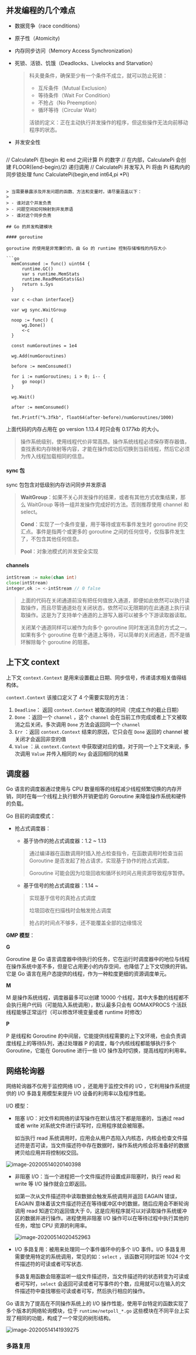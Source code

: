 ## 并发编程的几个难点

- 数据竞争（race conditions）

- 原子性（Atomicity)

- 内存同步访问（Memory  Access Synchronization）

- 死锁、活锁、饥饿（Deadlocks、Livelocks and Starvation）

  > 科夫曼条件，确保至少有一个条件不成立，就可以防止死锁：
  >
  > - 互斥条件（Mutual Exclusion）
  > - 等待条件（Wait For Condition）
  > - 不抢占（No Preemption）
  > - 循环等待（Circular Wait）
  >
  > 活锁的定义：正在主动执行并发操作的程序，但这些操作无法向前移动程序的状态。

- 并发安全性

  ```go
// CalculatePi 在begin 和 end 之间计算 Pi 的数字
  // 在内部，CalculatePi 会创建 FLOOR((end-begin)/2) 递归调用
  // CalculatePi 并发写入 Pi 将由 Pi 结构内的同步锁处理
  func CalculatePi(begin,end int64,pi *Pi)
  ```
  
  > 当需要暴露涉及并发问题的函数、方法和变量时，请尽量涵盖以下：
  >
  > - 谁对这个并发负责
  > - 问题空间如何映射到并发原语
  > - 谁对这个同步负责
  
## Go 的并发构建模块

#### goroutine

goroutine 的使用是非常廉价的，由 Go 的 runtime 控制存储堆栈的内存大小

```go
	memConsumed := func() uint64 {
		runtime.GC()
		var s runtime.MemStats
		runtime.ReadMemStats(&s)
		return s.Sys
	}

	var c <-chan interface{}

	var wg sync.WaitGroup

	noop := func() {
  		wg.Done()
  		<-c
  	}
  
  	const numGoroutines = 1e4
  
  	wg.Add(numGoroutines)
  
  	before := memConsumed()
  
  	for i := numGoroutines; i > 0; i-- {
  		go noop()
  	}
  
  	wg.Wait()
  
  	after := memConsumed()
  
  	fmt.Printf("%.3fkb", float64(after-before)/numGoroutines/1000)
  
```

  上面代码的内存占用在 go version 1.13.4 时只会有 0.177kb 的大小。

  > 操作系统级别，使用线程代价非常高昂。操作系统线程必须保存寄存器值，查找表和内存映射等内容，才能在操作成功后切换到当前线程，然后它必须为传入线程加载相同的信息。

#### sync 包

sync 包包含对低级别内存访问同步并发原语

> **WaitGroup**：如果不关心并发操作的结果，或者有其他方式收集结果，那么 WaitGroup 等待一组并发操作完成好的方法。否则推荐使用 channel 和 select。
>
> **Cond**：实现了一个条件变量，用于等待或宣布事件发生时 goroutine 的交汇点。事件是指两个或更多的 goroutine 之间的任何信号，仅指事件发生了，不包含其他任何信息。
>
> **Pool**：对象池模式的并发安全实现

#### channels

```go
intStream := make(chan int)
close(intStream)
integer,ok := <-intStream // 0 false
```

> 上面的代码在关闭通道前没有把任何值放入通道，即便如此依然可以执行读取操作，而且尽管通道处在关闭状态，依然可以无限期的在此通道上执行读取操作。这是为了支持单个通道的上游写入器可以被多个下游读取器读取。
>
> 关闭某个通道同样可以被作为向多个 goroutine 同时发送消息的方式之一。如果有多个 goroutine 在单个通道上等待，可以简单的关闭通道，而不是循环解除每个 goroutine 的阻塞。

## 上下文 context

上下文 `context.Context` 是用来设置截止日期、同步信号，传递请求相关值得结构体。

`context.Context` 该接口定义了 4 个需要实现的方法：

1. `Deadline`： 返回 `context.Context` 被取消的时间（完成工作的截止日期）
2. `Done` ：返回一个 `channel` ，这个 `channel` 会在当前工作完成或者上下文被取消之后关闭，多次调用 `Done` 方法会返回同一个 `channel` 
3. `Err` ：返回 `context.Context` 结束的原因，它只会在 `Done` 返回的 channel 被关闭才会返回非空的值
4. `Value` ：从 `context.Context` 中获取键对应的值，对于同一个上下文来说，多次调用 `Value` 并传入相同的 `Key` 会返回相同的结果

## 调度器

Go 语言的调度器通过使用与 CPU 数量相等的线程减少线程频繁切换的内存开销，同时在每一个线程上执行额外开销更低的 Goroutine 来降低操作系统和硬件的负载。

Go 目前的调度模式：

- 抢占式调度器：

  - 基于协作的抢占式调度器：1.2 ~ 1.13

  > 通过编译器在函数调用时插入抢占检查指令，在函数调用时检查当前 Goroutine 是否发起了抢占请求，实现基于协作的抢占式调度。
  >
  > Goroutine 可能会因为垃圾回收和循环长时间占用资源导致程序暂停。

  - 基于信号的抢占式调度器：1.14 ~ 

  > 实现基于信号的真抢占式调度
  >
  > 垃圾回收在扫描栈时会触发抢占调度
  >
  > 抢占的时间点不够多，还不能覆盖全部的边缘情况

**GMP 模型**：

**G**

Goroutine 是 Go 语言调度器中待执行的任务，它在运行时调度器中的地位与线程在操作系统中差不多，但是它占用更小的内存空间，也降低了上下文切换的开销。它是 Go 语言在用户态提供的线程，作为一种粒度更细的资源调度单元。

**M**

M 是操作系统线程，调度器最多可以创建 10000 个线程，其中大多数的线程都不会执行用户代码（可能陷入系统调用），默认最多只会有 GOMAXPROCS 个活跃线程能够正常运行（可以修改环境变量或者 runtime 时修改）

**P**

P 是线程和 Goroutine 的中间层，它能提供线程需要的上下文环境，也会负责调度线程上的等待队列，通过处理器 P 的调度，每个内核线程都能够执行多个 Goroutine，它能在 Goroutine 进行一些 I/O 操作及时切换，提高线程的利用率。



## 网络轮询器

网络轮询器不仅用于监控网络 I/O ，还能用于监控文件的 I/O ，它利用操作系统提供的 I/O 多路复用模型来提升 I/O 设备的利用率以及程序性能。

I/O 模型：

- 阻塞 I/O：对文件和网络的读写操作在默认情况下都是阻塞的，当通过 read 或者 write 对系统文件进行读写时，应用程序就会被阻塞。

  如当执行 read 系统调用时，应用会从用户态陷入内核态，内核会检查文件描述符是否可读，当文件描述符中存在数据时，操作系统内核会将准备好的数据拷贝给应用并将控制权交回。

![image-20200514020140398](并发编程.assets/image-20200514020140398.png)

- 非阻塞 I/O：当一个进程把一个文件描述符设置成非阻塞时，执行 read 和 write 等 I/O 操作就会立即返回。

  如第一次从文件描述符中读取数据会触发系统调用并返回 EAGAIN 错误，EAGAIN 意味着该文件描述符还在等待缓冲区中的数据，随后应用会不断轮询调用 read 知道它的返回值大于 0，这是应用程序就可以对读取操作系统缓冲区的数据并进行操作。进程使用非阻塞 I/O 操作可以在等待过程中执行其他的任务，增加 CPU 资源的利用率。

  ![image-20200514020452963](并发编程.assets/image-20200514020452963.png)

- I/O 多路复用：被用来处理同一个事件循环中的多个 I/O 事件。I/O 多路复用需要使用特定的系统调用，常见的如：`select` ，该函数可同时监听 1024 个文件描述符的可读或者可写状态.

  多路复用函数会阻塞监听一组文件描述符，当文件描述符的状态转变为可读或者可写时，`select` 会返回可读或者可写事件的个数，应用就可以在输入的文件描述符中查找哪些可读或者可写，然后执行相应的操作。

Go 语言为了提高在不同操作系统上的 I/O 操作性能，使用平台特定的函数实现了多个版本的网络轮询模块，位于 `runtime/netpoll_*.go` 这些模块在不同平台上实现了相同的功能，构成了一个常见的树形结构。

![image-20200514141939275](并发编程.assets/image-20200514141939275.png)

### 多路复用

